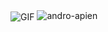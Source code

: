 <img align="center" alt="GIF" src="https://media.giphy.com/media/13HgwGsXF0aiGY/giphy.gif" />
<img src="https://github-readme-stats.vercel.app/api?username=andro-sapien&show_icons=true&count_private=true&title_color=ff5555&icon_color=88c0d0&bg_color=151515&text_color=d8dee9" alt="andro-apien" />

